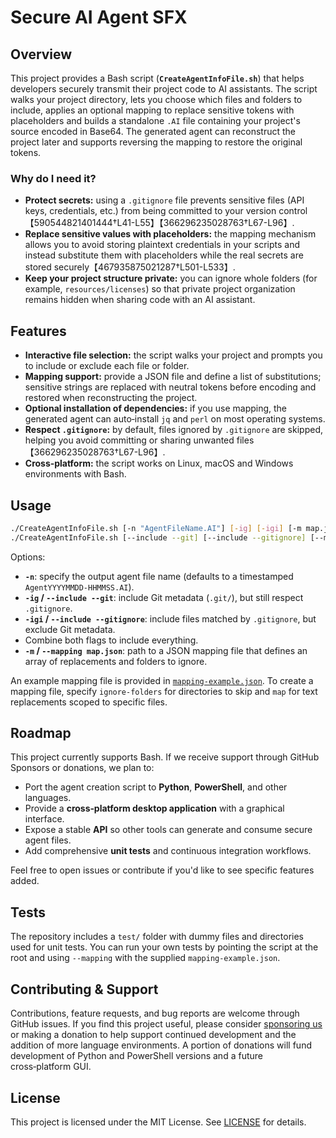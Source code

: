 # Secure AI Agent SFX

## Overview

This project provides a Bash script (**`CreateAgentInfoFile.sh`**) that helps developers securely transmit their project code to AI assistants. The script walks your project directory, lets you choose which files and folders to include, applies an optional mapping to replace sensitive tokens with placeholders and builds a standalone `.AI` file containing your project's source encoded in Base64. The generated agent can reconstruct the project later and supports reversing the mapping to restore the original tokens.

### Why do I need it?

* **Protect secrets:** using a `.gitignore` file prevents sensitive files (API keys, credentials, etc.) from being committed to your version control【590544821401444†L41-L55】【366296235028763†L67-L96】.
* **Replace sensitive values with placeholders:** the mapping mechanism allows you to avoid storing plaintext credentials in your scripts and instead substitute them with placeholders while the real secrets are stored securely【467935875021287†L501-L533】.
* **Keep your project structure private:** you can ignore whole folders (for example, `resources/licenses`) so that private project organization remains hidden when sharing code with an AI assistant.

## Features

* **Interactive file selection:** the script walks your project and prompts you to include or exclude each file or folder.
* **Mapping support:** provide a JSON file and define a list of substitutions; sensitive strings are replaced with neutral tokens before encoding and restored when reconstructing the project.
* **Optional installation of dependencies:** if you use mapping, the generated agent can auto‑install `jq` and `perl` on most operating systems.
* **Respect `.gitignore`:** by default, files ignored by `.gitignore` are skipped, helping you avoid committing or sharing unwanted files【366296235028763†L67-L96】.
* **Cross‑platform:** the script works on Linux, macOS and Windows environments with Bash.

## Usage

```bash
./CreateAgentInfoFile.sh [-n "AgentFileName.AI"] [-ig] [-igi] [-m map.json]
./CreateAgentInfoFile.sh [--include --git] [--include --gitignore] [--mapping map.json]
```

Options:

- **`-n`**: specify the output agent file name (defaults to a timestamped `AgentYYYYMMDD-HHMMSS.AI`).
- **`-ig` / `--include --git`**: include Git metadata (`.git/`), but still respect `.gitignore`.
- **`-igi` / `--include --gitignore`**: include files matched by `.gitignore`, but exclude Git metadata.
- Combine both flags to include everything.
- **`-m` / `--mapping map.json`**: path to a JSON mapping file that defines an array of replacements and folders to ignore.

An example mapping file is provided in [`mapping-example.json`](mapping-example.json). To create a mapping file, specify `ignore-folders` for directories to skip and `map` for text replacements scoped to specific files.

## Roadmap

This project currently supports Bash. If we receive support through GitHub Sponsors or donations, we plan to:

- Port the agent creation script to **Python**, **PowerShell**, and other languages.
- Provide a **cross‑platform desktop application** with a graphical interface.
- Expose a stable **API** so other tools can generate and consume secure agent files.
- Add comprehensive **unit tests** and continuous integration workflows.

Feel free to open issues or contribute if you'd like to see specific features added.

## Tests

The repository includes a `test/` folder with dummy files and directories used for unit tests. You can run your own tests by pointing the script at the root and using `--mapping` with the supplied `mapping-example.json`.

## Contributing & Support

Contributions, feature requests, and bug reports are welcome through GitHub issues. If you find this project useful, please consider [sponsoring us](https://github.com/AIDevBody/secure-ai-agent-sfx) or making a donation to help support continued development and the addition of more language environments. A portion of donations will fund development of Python and PowerShell versions and a future cross‑platform GUI.

## License

This project is licensed under the MIT License. See [LICENSE](LICENSE) for details.
